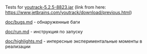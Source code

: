 Tests for [youtrack-5.2.5-8823.jar](https://download.jetbrains.com/charisma/archive/youtrack-5.2.5-8823.jar) (link from here: https://www.jetbrains.com/youtrack/download/previous.html)

[doc/bugs.md](doc/bugs.md) - обнаруженные баги

[doc/run.md](doc/run.md) - инструкция по запуску

[doc/highlights.md](doc/highlights.md) -  интересные экспериментальные моменты в реализации
